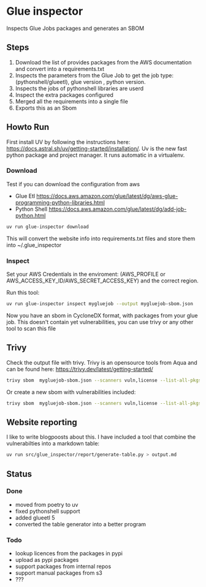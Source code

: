 # Glue inspector

Inspects Glue Jobs packages and generates an SBOM

## Steps

1. Download the list of provides packages from the AWS documentation and convert into a requirements.txt
2. Inspects the parameters from the Glue Job to get the job type: (pythonshell/glueetl), glue version , python version.
3. Inspects the jobs of pythonshell libraries are userd
4. Inspect the extra packages configured
5. Merged all the requirements into a single file
6. Exports this as an Sbom


## Howto Run

First install UV by following the instructions here: <https://docs.astral.sh/uv/getting-started/installation/>.
Uv is the new fast python package and project manager. It runs automatic in a virtualenv.


### Download

Test if you can download the configuration from aws

* Glue Etl <https://docs.aws.amazon.com/glue/latest/dg/aws-glue-programming-python-libraries.html>
* Python Shell  <https://docs.aws.amazon.com/glue/latest/dg/add-job-python.html>

```sh
uv run glue-inspector download
```

This will convert the website info into requirements.txt files and store them into ~/.glue_inspector


### Inspect

Set your AWS Credentials in the enviroment: (AWS_PROFILE or AWS_ACCESS_KEY_ID/AWS_SECRET_ACCESS_KEY) and the correct region.

Run this tool:

```sh
uv run glue-inspector inspect mygluejob --output mygluejob-sbom.json
```

Now you have an sbom in CycloneDX format, with packages from your glue job.  This doesn't contain yet vulnerabilities, you can use trivy or any other tool to scan this file



## Trivy

Check the output file with trivy.  Trivy is an opensource tools from Aqua and can be found here: <https://trivy.dev/latest/getting-started/>

```sh
trivy sbom  mygluejob-sbom.json --scanners vuln,license --list-all-pkgs -d --format table
```

Or create a new sbom with vulnerabilities included:

```sh
trivy sbom  mygluejob-sbom.json --scanners vuln,license --list-all-pkgs -d --format cyclonedx --output  mygluejob-sbom-trivy.json
```



## Website reporting

I like to write blogpoosts about this. I have included a tool that combine the vulnerabilties into a markdown table:


```sh
uv run src/glue_inspector/report/generate-table.py > output.md
```


## Status

### Done

* moved from poetry to uv
* fixed pythonshell support
* added glueetl 5
* converted the table generator into a better program

### Todo


* lookup licences from the packages in pypi
* upload as pypi packages
* support packages from internal repos
* support manual packages from s3
* ???
